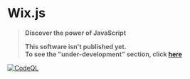 # Wix.js

> **Discover the power of JavaScript**
>
> **This software isn't published yet.<br />To see the "under-development" section, click [here](https://github.com/Wixonic/Wix.js/tree/1.0/)**

[![CodeQL](https://github.com/Wixonic/Wix.js/actions/workflows/codeql-analysis.yml/badge.svg)](https://github.com/Wixonic/Wix.js/actions/workflows/codeql-analysis.yml)
